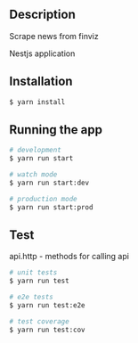 ## Description

Scrape news from finviz

Nestjs application

## Installation

```bash
$ yarn install
```

## Running the app

```bash
# development
$ yarn run start

# watch mode
$ yarn run start:dev

# production mode
$ yarn run start:prod
```

## Test

api.http - methods for calling api

```bash
# unit tests
$ yarn run test

# e2e tests
$ yarn run test:e2e

# test coverage
$ yarn run test:cov
```
